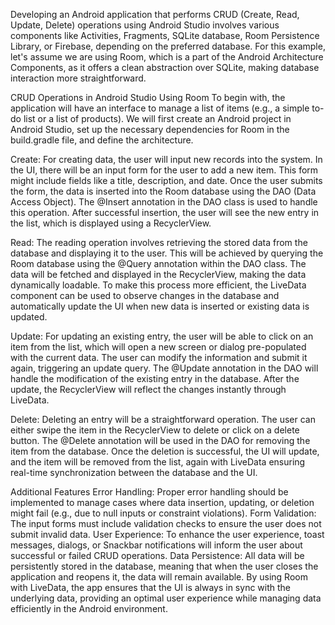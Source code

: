 Developing an Android application that performs CRUD (Create, Read, Update, Delete) operations using Android Studio involves various components like Activities, Fragments, SQLite database, Room Persistence Library, or Firebase, depending on the preferred database. For this example, let's assume we are using Room, which is a part of the Android Architecture Components, as it offers a clean abstraction over SQLite, making database interaction more straightforward.

CRUD Operations in Android Studio Using Room
To begin with, the application will have an interface to manage a list of items (e.g., a simple to-do list or a list of products). We will first create an Android project in Android Studio, set up the necessary dependencies for Room in the build.gradle file, and define the architecture.

Create: For creating data, the user will input new records into the system. In the UI, there will be an input form for the user to add a new item. This form might include fields like a title, description, and date. Once the user submits the form, the data is inserted into the Room database using the DAO (Data Access Object). The @Insert annotation in the DAO class is used to handle this operation. After successful insertion, the user will see the new entry in the list, which is displayed using a RecyclerView.

Read: The reading operation involves retrieving the stored data from the database and displaying it to the user. This will be achieved by querying the Room database using the @Query annotation within the DAO class. The data will be fetched and displayed in the RecyclerView, making the data dynamically loadable. To make this process more efficient, the LiveData component can be used to observe changes in the database and automatically update the UI when new data is inserted or existing data is updated.

Update: For updating an existing entry, the user will be able to click on an item from the list, which will open a new screen or dialog pre-populated with the current data. The user can modify the information and submit it again, triggering an update query. The @Update annotation in the DAO will handle the modification of the existing entry in the database. After the update, the RecyclerView will reflect the changes instantly through LiveData.

Delete: Deleting an entry will be a straightforward operation. The user can either swipe the item in the RecyclerView to delete or click on a delete button. The @Delete annotation will be used in the DAO for removing the item from the database. Once the deletion is successful, the UI will update, and the item will be removed from the list, again with LiveData ensuring real-time synchronization between the database and the UI.

Additional Features
Error Handling: Proper error handling should be implemented to manage cases where data insertion, updating, or deletion might fail (e.g., due to null inputs or constraint violations).
Form Validation: The input forms must include validation checks to ensure the user does not submit invalid data.
User Experience: To enhance the user experience, toast messages, dialogs, or Snackbar notifications will inform the user about successful or failed CRUD operations.
Data Persistence: All data will be persistently stored in the database, meaning that when the user closes the application and reopens it, the data will remain available.
By using Room with LiveData, the app ensures that the UI is always in sync with the underlying data, providing an optimal user experience while managing data efficiently in the Android environment.







